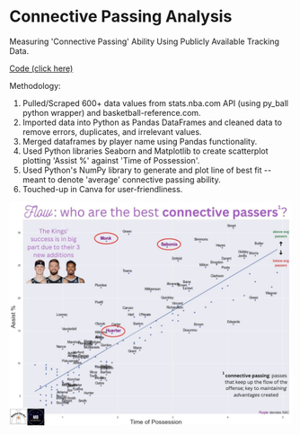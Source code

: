 # Connective Passing Analysis
Measuring 'Connective Passing' Ability Using Publicly Available Tracking Data. 

[Code (click here)](https://github.com/yashwantsathish/Connective-Passing-Analysis/blob/main/ConnectivePassingAnalysis.ipynb)

Methodology:
1. Pulled/Scraped 600+ data values from stats.nba.com API (using py_ball python wrapper) and basketball-reference.com.
2. Imported data into Python as Pandas DataFrames and cleaned data to remove errors, duplicates, and irrelevant values.
3. Merged dataframes by player name using Pandas functionality.
4. Used Python libraries Seaborn and Matplotlib to create scatterplot plotting 'Assist %' against 'Time of Possession'. 
5. Used Python's NumPy library to generate and plot line of best fit -- meant to denote 'average' connective passing ability.
6. Touched-up in Canva for user-friendliness.

![Kings' Connective Passing](KingsConnectivePassing.png)

